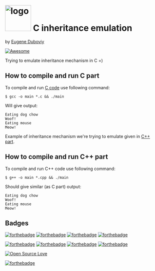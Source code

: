 <h1><img src="https://raw.githubusercontent.com/duboviy/low_level_programming/master/logo.png" height=85 alt="logo" title="logo"> C inheritance emulation</h1>

by [Eugene Duboviy](https://duboviy.github.io/)

[![Awesome](https://cdn.rawgit.com/sindresorhus/awesome/d7305f38d29fed78fa85652e3a63e154dd8e8829/media/badge.svg)](https://github.com/duboviy/low_level_programming/)

Trying to emulate inheritance mechanism in C =)

## How to compile and run C part

To compile and run [C code](inheritance.c) use following command:
```
$ gcc -o main *.c && ./main                                                                                                                                                                                                                                
```                                                                                                                                                                                                                          
                                                                                                                                                                                                                          
Will give output:                                                                                                                                                                                                                                      
```
Eating dog chow                                                                                                                                                                                                                                        
Woof!                                                                                                                                                                                                                                                  
Eating mouse                                                                                                                                                                                                                                           
Meow!                                                                                                                                                                                                                                                  
```

Example of inheritance mechanism we're trying to emulate given in [C++ part](inheritance.cpp).

## How to compile and run C++ part

To compile and run C++ code use following command:
```
$ g++ -o main *.cpp && ./main                                                                                                                                                                                                                                
```              

Should give similar (as C part) output:                                                                                                                                                                                                                                      
```
Eating dog chow                                                                                                                                                                                                                                        
Woof!                                                                                                                                                                                                                                                  
Eating mouse                                                                                                                                                                                                                                           
Meow!                                                                                                                                                                                                                                                  
```

## Badges

[![forthebadge](http://forthebadge.com/images/badges/fuck-it-ship-it.svg)](https://github.com/duboviy/low_level_programming/)
[![forthebadge](http://forthebadge.com/images/badges/built-with-love.svg)](https://github.com/duboviy/low_level_programming/) [![forthebadge](http://forthebadge.com/images/badges/built-by-hipsters.svg)](https://github.com/duboviy/low_level_programming/) [![forthebadge](http://forthebadge.com/images/badges/built-with-swag.svg)](https://github.com/duboviy/low_level_programming/)

[![forthebadge](http://forthebadge.com/images/badges/powered-by-electricity.svg)](https://github.com/duboviy/low_level_programming/) [![forthebadge](http://forthebadge.com/images/badges/powered-by-oxygen.svg)](https://github.com/duboviy/low_level_programming/) [![forthebadge](http://forthebadge.com/images/badges/powered-by-water.svg)](https://github.com/duboviy/low_level_programming/) [![forthebadge](http://forthebadge.com/images/badges/powered-by-responsibility.svg)](https://github.com/duboviy/low_level_programming/)

[![Open Source Love](https://badges.frapsoft.com/os/v1/open-source.svg?v=102)](https://github.com/duboviy/low_level_programming/)

[![forthebadge](http://forthebadge.com/images/badges/makes-people-smile.svg)](https://github.com/duboviy/low_level_programming/)
